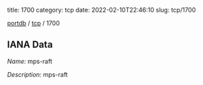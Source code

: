 title: 1700
category: tcp
date: 2022-02-10T22:46:10
slug: tcp/1700

[portdb](/) / [tcp](/category/tcp.html) / 1700


## IANA Data

_Name:_ mps-raft

_Description:_ mps-raft

